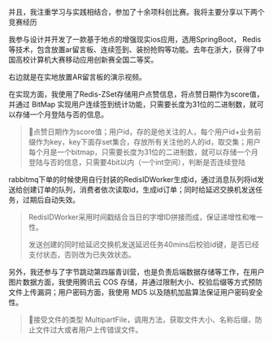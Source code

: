 

并且，我注重学习与实践相结合，参加了十余项科创比赛。我将主要分享以下两个竞赛经历

我参与设计并开发了一款基于地点的增强现实ios应用，选用SpringBoot， Redis等技术，包含放置ar留言板、连续签到、装扮抢购等功能。去年在浙大，获得了中国高校计算机大赛移动应用创新赛全国二等奖。



右边就是在实地放置AR留言板的演示视频。

在实现方面，我使用了Redis-ZSet存储用户点赞信息，将点赞日期作为score值，并通过 BitMap 实现用户连续签到统计功能，只需要长度为31位的二进制数，就可以存储一个月登陆与否的信息。

> 🌟点赞日期作为score值；用户id，存的是他关注的人，每个用户id+业务前缀作为key，key下面存set集合，存放所有关注他的人的id，取交集；用户每个月是一个bitmap，只需要长度为31位的二进制数，就可以存储一个月登陆与否的信息，只需要4bit以内（一个int空间），判断是否连续登陆

rabbitmq下单的时候使用自行封装的RedisIDWorker生成id，通过消息队列将id发送给创建订单的队列，消费者依次读取id，生成id订单；同时给延迟交换机发送任务，过期后自动失效。

> RedisIDWorker采用时间戳结合当日的字增ID拼接而成，保证递增性和唯一性。
>
> 发送创建的同时给延迟交换机发送延迟任务40mins后校验id键，是否已经支付状态，否则改为已失效状态。



另外，我还参与了字节跳动第四届青训营，也是负责后端数据存储等工作，在用户图片数据方面，我使用腾讯云 COS 存储，并通过限制大小、校验后缀等方式预防文件上传漏洞；用户密码方面，我使用 MD5 以及随机加盐算法保证用户密码安全性。

> 🌟接受文件的类型 MultipartFile，调用方法，获取文件大小、名称后缀，防止文件过大或者用户上传错误文件。